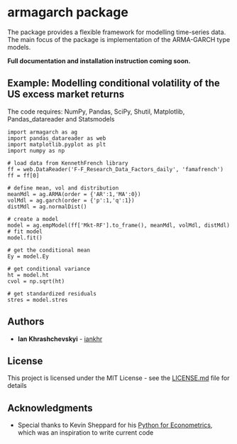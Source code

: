 # armagarch package
The package provides a flexible framework for modelling time-series data. The main focus of the package is implementation of the ARMA-GARCH type models.

**Full documentation and installation instruction coming soon.**
  

## Example: Modelling conditional volatility of the US excess market returns

The code requires: NumPy, Pandas, SciPy, Shutil, Matplotlib, Pandas_datareader and Statsmodels


```
import armagarch as ag
import pandas_datareader as web
import matplotlib.pyplot as plt
import numpy as np

# load data from KennethFrench library
ff = web.DataReader('F-F_Research_Data_Factors_daily', 'famafrench')
ff = ff[0]

# define mean, vol and distribution
meanMdl = ag.ARMA(order = {'AR':1,'MA':0})
volMdl = ag.garch(order = {'p':1,'q':1})
distMdl = ag.normalDist()

# create a model
model = ag.empModel(ff['Mkt-RF'].to_frame(), meanMdl, volMdl, distMdl)
# fit model
model.fit()

# get the conditional mean
Ey = model.Ey

# get conditional variance
ht = model.ht
cvol = np.sqrt(ht)

# get standardized residuals
stres = model.stres

````


## Authors

* **Ian Khrashchevskyi** - [iankhr](https://github.com/iankhr)

## License

This project is licensed under the MIT License - see the [LICENSE.md](LICENSE.md) file for details

## Acknowledgments

* Special thanks to Kevin Sheppard for his [Python for Econometrics](https://www.kevinsheppard.com/Python_for_Econometrics), which was an inspiration to write current code

